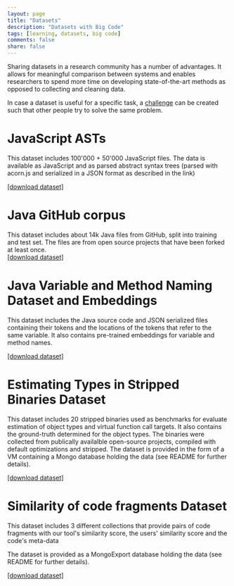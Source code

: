 ```yaml
---
layout: page
title: "Datasets"
description: "Datasets with Big Code"
tags: [learning, datasets, big code]
comments: false
share: false
---
```


Sharing datasets in a research community has a number of advantages. It allows for meaningful comparison between systems and enables researchers to spend more time on developing state-of-the-art methods as opposed to collecting and cleaning data.



In case a dataset is useful for a specific task, a <a href="/challenges">challenge</a> can be created such that other people try to solve the same problem.


<div class="highlightitem">
<h1 id="javascript-asts">JavaScript ASTs</h1>

<p>This dataset includes 100'000 + 50'000 JavaScript files. The data is available as JavaScript and as parsed abstract syntax trees (parsed with acorn.js and serialized in a JSON format as described in the link)<br>

<a href="http://www.srl.inf.ethz.ch/js150.php">[download dataset]</a></p>
</div>


<div class="highlightitem">
<h1 id="githubjava">Java GitHub corpus</h1>

<p>This dataset includes about 14k Java files from GitHub, split into training and test set.
The files are from open source projects that have been forked at least once.
<br/>
<a href="http://groups.inf.ed.ac.uk/cup/javaGithub/">[download dataset]</a></p>
</div>

<div class="highlightitem">
<h1 id="naturalize">Java Variable and Method Naming Dataset and Embeddings</h1>

<p>This dataset includes the Java source code and JSON serialized files containing their tokens and the locations of the tokens that refer to the same variable. It also contains pre-trained embeddings for variable and method names.<br/>

<a href="http://groups.inf.ed.ac.uk/cup/naturalize/">[download dataset]</a></p>
</div>

<div class="highlightitem">
<h1 id="estimatingTypesDataset">Estimating Types in Stripped Binaries Dataset</h1>

<p>This dataset includes 20 stripped binaries used as benchmarks for evaluate estimation of object types and virtual function call targets. 
It also contains the ground-truth determined for the object types. 
The binaries were collected from publically availalble open-source projects, compiled with default optimizations and stripped.
The dataset is provided in the form of a VM containing a Mongo database holding the data (see README for further details).
<br/>

<a href="http://1drv.ms/1J5h6Rl">[download dataset]</a></p>
</div>

<div class="highlightitem">
<h1 id="like2dropsData">Similarity of code fragments Dataset</h1>

<p>This dataset includes 3 different collections that provide pairs of code fragments with our tool's similarity score, the users' similarity score and the code's meta-data</p>
<p>The dataset is provided as a MongoExport database holding the data (see README for further details).
<br/>

<a href="http://check.useast.appfog.ctl.io/download">[download dataset]</a></p>
</div>
